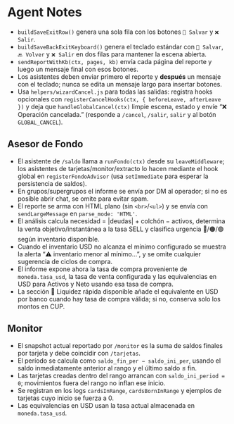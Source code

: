 # Agent Notes

- `buildSaveExitRow()` genera una sola fila con los botones `💾 Salvar` y `❌ Salir`.
- `buildSaveBackExitKeyboard()` genera el teclado estándar con `💾 Salvar`, `🔙 Volver` y `❌ Salir` en dos filas para mantener la escena abierta.
- `sendReportWithKb(ctx, pages, kb)` envía cada página del reporte y luego un mensaje
  final con esos botones.
- Los asistentes deben enviar primero el reporte y **después** un mensaje con el teclado;
  nunca se edita un mensaje largo para insertar botones.
- Usa `helpers/wizardCancel.js` para todas las salidas: registra hooks opcionales con `registerCancelHooks(ctx, { beforeLeave, afterLeave })` y deja que `handleGlobalCancel(ctx)` limpie escena, estado y envíe “❌ Operación cancelada.” (responde a `/cancel`, `/salir`, `salir` y al botón `GLOBAL_CANCEL`).

## Asesor de Fondo

- El asistente de `/saldo` llama a `runFondo(ctx)` desde su `leaveMiddleware`; los asistentes de tarjetas/monitor/extracto lo
  hacen mediante el hook global en `registerFondoAdvisor` (usa `setImmediate` para esperar la persistencia de saldos).
- En grupos/supergrupos el informe se envía por DM al operador; si no es posible abrir chat, se omite para evitar spam.
- El reporte se arma con HTML plano (sin `<br>`/`<ul>`) y se envía con `sendLargeMessage` en `parse_mode: 'HTML'`.
- El análisis calcula necesidad = |deudas| + colchón − activos, determina la venta objetivo/instantánea a la tasa SELL y clasifica urgencia 🔴/🟠/🟢 según inventario disponible.
- Cuando el inventario USD no alcanza el mínimo configurado se muestra la alerta “⚠️ inventario menor al mínimo…”, y se omite cualquier sugerencia de ciclos de compra.
- El informe expone ahora la tasa de compra proveniente de `moneda.tasa_usd`, la tasa de venta configurada y las equivalencias en USD para Activos y Neto usando esa tasa de compra.
- La sección 🏦 Liquidez rápida disponible añade el equivalente en USD por banco cuando hay tasa de compra válida; si no, conserva solo los montos en CUP.

## Monitor

- El snapshot actual reportado por `/monitor` es la suma de saldos finales por tarjeta y debe coincidir con `/tarjetas`.
- El período se calcula como `saldo_fin_per − saldo_ini_per`, usando el saldo inmediatamente anterior al rango y el último saldo ≤ fin.
- Las tarjetas creadas dentro del rango arrancan con `saldo_ini_period = 0`; movimientos fuera del rango no inflan ese inicio.
- Se registran en los logs `cardsInRange`, `cardsBornInRange` y ejemplos de tarjetas cuyo inicio se fuerza a 0.
- Las equivalencias en USD usan la tasa actual almacenada en `moneda.tasa_usd`.

